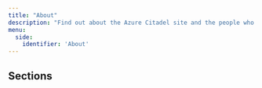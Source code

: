 ```yaml
---
title: "About"
description: "Find out about the Azure Citadel site and the people who create it."
menu:
  side:
    identifier: 'About'
---
```


## Sections
